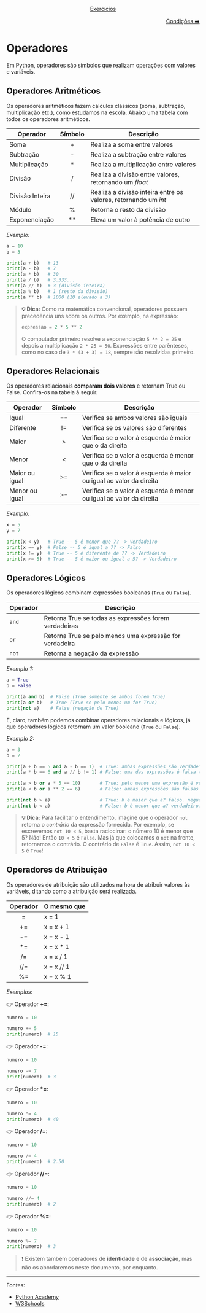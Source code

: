 <p align="center">
    <a href="../../exercicios/Exercícios - Primeira Unidade.md">Exercícios</a>
</p>
<p align="right">
    <a href="./2. Estruturas condicionais.md">Condições ➡️</a>
</p>

# Operadores

Em Python, operadores são símbolos que realizam operações com valores e variáveis.

## Operadores Aritméticos

Os operadores aritméticos fazem cálculos clássicos (soma, subtração, multiplicação etc.), como estudamos na escola. Abaixo uma tabela com todos os operadores aritméticos.

| Operador        | Símbolo | Descrição                                                         |
| --------------- | :-----: | ----------------------------------------------------------------- |
| Soma            |    +    | Realiza a soma entre valores                                      |
| Subtração       |    -    | Realiza a subtração entre valores                                 |
| Multiplicação   |   \*    | Realiza a multiplicação entre valores                             |
| Divisão         |    /    | Realiza a divisão entre valores, retornando um _float_              |
| Divisão Inteira |   //    | Realiza a divisão inteira entre os valores, retornando um _int_ |
| Módulo          |    %    | Retorna o resto da divisão                            |
| Exponenciação   |  \*\*   | Eleva um valor à potência de outro            |

_Exemplo:_

```python
a = 10
b = 3

print(a + b)   # 13
print(a - b)   # 7
print(a * b)   # 30
print(a / b)   # 3.333...
print(a // b)  # 3 (divisão inteira)
print(a % b)   # 1 (resto da divisão)
print(a ** b)  # 1000 (10 elevado a 3)
```

> **:bulb: Dica:** Como na matemática convencional, operadores possuem precedência uns sobre os outros. Por exemplo, na expressão:
>
> ```python
> expressao = 2 * 5 ** 2
> ```
>
> O computador primeiro resolve a exponenciação `5 ** 2 = 25` e depois a multiplicação `2 * 25 = 50`. Expressões entre parênteses, como no caso de `3 * (3 + 3) = 18`, sempre são resolvidas primeiro.

## Operadores Relacionais

Os operadores relacionais **comparam dois valores** e retornam True ou False. Confira-os na tabela à seguir.

| Operador       | Símbolo | Descrição                                                            |
| -------------- | :-----: | -------------------------------------------------------------------- |
| Igual          |   ==    | Verifica se ambos valores são iguais                                  |
| Diferente      |   !=    | Verifica se os valores são diferentes                              |
| Maior          |    >    | Verifica se o valor à esquerda é maior que o da direita             |
| Menor          |    <    | Verifica se o valor à esquerda é menor que o da direita             |
| Maior ou igual |   >=    | Verifica se o valor à esquerda é maior ou igual ao valor da direita |
| Menor ou igual |   >=    | Verifica se o valor à esquerda é menor ou igual ao valor da direita |

_Exemplo:_

```python
x = 5
y = 7

print(x < y)   # True -- 5 é menor que 7? -> Verdadeiro
print(x == y)  # False -- 5 é igual a 7? -> Falso
print(x != y)  # True -- 5 é diferente de 7? -> Verdadeiro
print(x >= 5)  # True -- 5 é maior ou igual a 5? -> Verdadeiro
```

## Operadores Lógicos

Os operadores lógicos combinam expressões booleanas (`True` ou `False`).

| Operador | Descrição                                                    |
| -------- | ------------------------------------------------------------ |
| `and`    | Retorna True se todas as expressões forem verdadeiras        |
| `or`     | Retorna True se pelo menos uma expressão for verdadeira |
| `not`    | Retorna a negação da expressão                  |

_Exemplo 1:_

```python
a = True
b = False

print(a and b)  # False (True somente se ambos forem True)
print(a or b)   # True (True se pelo menos um for True)
print(not a)    # False (negação de True)
```

E, claro, também podemos combinar operadores relacionais e lógicos, já que operadores lógicos retornam um valor booleano (`True` ou `False`).

_Exemplo 2:_

```python
a = 3
b = 2

print(a + b == 5 and a - b == 1)  # True: ambas expressões são verdadeiras
print(a * b == 6 and a // b != 1) # False: uma das expressões é falsa (3 // 2 é sim igual a 1)

print(a > b or a * 5 == 10)       # True: pelo menos uma expressão é verdadeira (a > b, 3 é maior que 2)
print(a < b or a ** 2 == 6)       # False: ambas expressões são falsas

print(not b > a)                  # True: b é maior que a? falso. negue isso
print(not b < a)                  # False: b é menor que a? verdadeiro. negue isso
```

> **:bulb: Dica:** Para facilitar o entendimento, imagine que o operador `not` retorna o _contrário_ da expressão fornecida. Por exemplo, se escrevemos `not 10 < 5`, basta raciocinar: o número 10 é menor que 5? Não! Então `10 < 5` é `False`. Mas já que colocamos o `not` na frente, retornamos o contrário. O contrário de `False` é `True`. Assim, `not 10 < 5` é `True`!

## Operadores de Atribuição

Os operadores de atribuição são utilizados na hora de atribuir valores às variáveis, ditando como a atribuição será realizada.

| Operador | O mesmo que |
| :--------: | ----------- |
| =        | x = 1       |
| +=       | x = x + 1   |
| -=       | x = x - 1   |
| \*=      | x = x \* 1  |
| /=       | x = x / 1   |
| //=       | x = x // 1   |
| %=       | x = x % 1   |

_Exemplos:_

:point_right: Operador **+=**:

```python
numero = 10

numero += 5
print(numero)  # 15
```

:point_right: Operador **-=**:

```python
numero = 10

numero -= 7
print(numero)  # 3
```

:point_right: Operador **\*=**:

```python
numero = 10

numero *= 4
print(numero)  # 40
```

:point_right: Operador **/=**:

```python
numero = 10

numero /= 4
print(numero)  # 2.50
```

:point_right: Operador **//=**:

```python
numero = 10

numero //= 4
print(numero)  # 2
```

:point_right: Operador **%=**:

```python
numero = 10

numero %= 7
print(numero)  # 3
```

> :exclamation: Existem também operadores de **identidade** e de **associação**, mas não os abordaremos neste documento, por enquanto.

---

Fontes:
- [Python Academy](https://pythonacademy.com.br/blog/operadores-aritmeticos-e-logicos-em-python)
- [W3Schools](https://www.w3schools.com/python/python_operators.asp)
